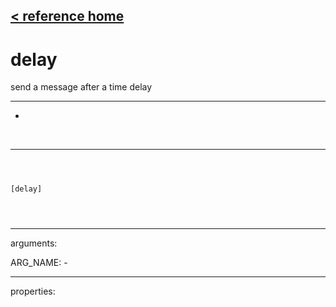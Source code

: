 [< reference home](index.html)
---

# delay


send a message after a time delay

---

-
<br>


---


```



[delay]


            
```

---
arguments:

ARG_NAME: -<br>

---
properties:



